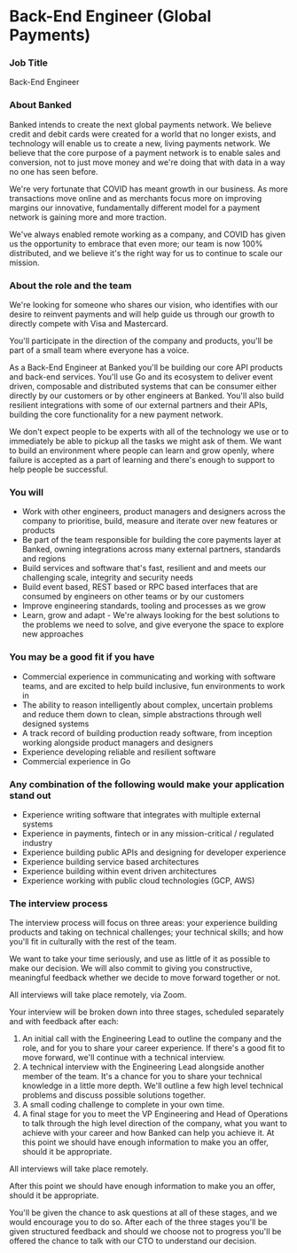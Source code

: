 # Back-End Engineer (Global Payments)

### Job Title

Back-End Engineer

### About Banked

Banked intends to create the next global payments network. We believe credit and debit cards were created for a world that no longer exists, and technology will enable us to create a new, living payments network. We believe that the core purpose of a payment network is to enable sales and conversion, not to just move money and we're doing that with data in a way no one has seen before.

We're very fortunate that COVID has meant growth in our business. As more transactions move online and as merchants focus more on improving margins our innovative, fundamentally different model for a payment network is gaining more and more traction.

We've always enabled remote working as a company, and COVID has given us the opportunity to embrace that even more; our team is now 100% distributed, and we believe it's the right way for us to continue to scale our mission.

### **About the role and the team**

We're looking for someone who shares our vision, who identifies with our desire to reinvent payments and will help guide us through our growth to directly compete with Visa and Mastercard. 

You'll participate in the direction of the company and products, you'll be part of a small team where everyone has a voice.

As a Back-End Engineer at Banked you'll be building our core API products and back-end services. You'll use Go and its ecosystem to deliver event driven, composable and distributed systems that can be consumer either directly by our customers or by other engineers at Banked. You'll also build resilient integrations with some of our external partners and their APIs, building the core functionality for a new payment network.

We don't expect people to be experts with all of the technology we use or to immediately be able to pickup all the tasks we might ask of them. We want to build an environment where people can learn and grow openly, where failure is accepted as a part of learning and there's enough to support to help people be successful.

### **You will**

- Work with other engineers, product managers and designers across the company to prioritise, build, measure and iterate over new features or products
- Be part of the team responsible for building the core payments layer at Banked, owning integrations across many external partners, standards and regions
- Build services and software that's fast, resilient and and meets our challenging scale, integrity and security needs
- Build event based, REST based or RPC based interfaces that are consumed by engineers on other teams or by our customers
- Improve engineering standards, tooling and processes as we grow
- Learn, grow and adapt - We're always looking for the best solutions to the problems we need to solve, and give everyone the space to explore new approaches

### **You may be a good fit if you have**

- Commercial experience in communicating and working with software teams, and are excited to help build inclusive, fun environments to work in
- The ability to reason intelligently about complex, uncertain problems and reduce them down to clean, simple abstractions through well designed systems
- A track record of building production ready software, from inception working alongside product managers and designers
- Experience developing reliable and resilient software
- Commercial experience in Go

### **Any combination of the following would make your application stand out**

- Experience writing software that integrates with multiple external systems
- Experience in payments, fintech or in any mission-critical / regulated industry
- Experience building public APIs and designing for developer experience
- Experience building service based architectures
- Experience building within event driven architectures
- Experience working with public cloud technologies (GCP, AWS)

### The interview process

The interview process will focus on three areas: your experience building products and taking on technical challenges; your technical skills; and how you'll fit in culturally with the rest of the team.

We want to take your time seriously, and use as little of it as possible to make our decision. We will also commit to giving you constructive, meaningful feedback whether we decide to move forward together or not.

All interviews will take place remotely, via Zoom.

Your interview will be broken down into three stages, scheduled separately and with feedback after each:

1. An initial call with the Engineering Lead to outline the company and the role, and for you to share your career experience. If there's a good fit to move forward, we'll continue with a technical interview.
2. A technical interview with the Engineering Lead alongside another member of the team. It's a chance for you to share your technical knowledge in a little more depth. We'll outline a few high level technical problems and discuss possible solutions together.
3. A small coding challenge to complete in your own time.
4. A final stage for you to meet the VP Engineering and Head of Operations to talk through the high level direction of the company, what you want to achieve with your career and how Banked can help you achieve it. At this point we should have enough information to make you an offer, should it be appropriate.

All interviews will take place remotely.

After this point we should have enough information to make you an offer, should it be appropriate.

You'll be given the chance to ask questions at all of these stages, and we would encourage you to do so. After each of the three stages you'll be given structured feedback and should we choose not to progress you'll be offered the chance to talk with our CTO to understand our decision.
